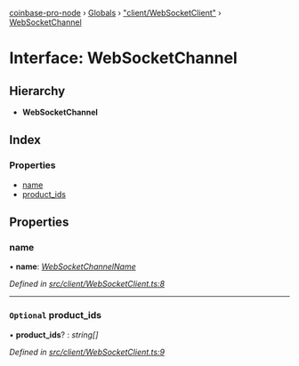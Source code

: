 [coinbase-pro-node](../README.md) › [Globals](../globals.md) › ["client/WebSocketClient"](../modules/_client_websocketclient_.md) › [WebSocketChannel](_client_websocketclient_.websocketchannel.md)

# Interface: WebSocketChannel

## Hierarchy

- **WebSocketChannel**

## Index

### Properties

- [name](_client_websocketclient_.websocketchannel.md#name)
- [product_ids](_client_websocketclient_.websocketchannel.md#optional-product_ids)

## Properties

### name

• **name**: _[WebSocketChannelName](../enums/_client_websocketclient_.websocketchannelname.md)_

_Defined in [src/client/WebSocketClient.ts:8](https://github.com/bennyn/coinbase-pro-node/blob/2af663b/src/client/WebSocketClient.ts#L8)_

---

### `Optional` product_ids

• **product_ids**? : _string[]_

_Defined in [src/client/WebSocketClient.ts:9](https://github.com/bennyn/coinbase-pro-node/blob/2af663b/src/client/WebSocketClient.ts#L9)_
